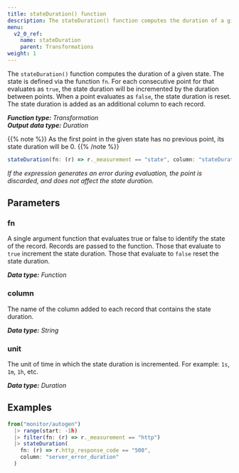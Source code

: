 ```yaml
---
title: stateDuration() function
description: The stateDuration() function computes the duration of a given state.
menu:
  v2_0_ref:
    name: stateDuration
    parent: Transformations
weight: 1
---
```


The `stateDuration()` function computes the duration of a given state.
The state is defined via the function `fn`.
For each consecutive point for that evaluates as `true`, the state duration will be
incremented by the duration between points.
When a point evaluates as `false`, the state duration is reset.
The state duration is added as an additional column to each record.

_**Function type:** Transformation_  
_**Output data type:** Duration_

{{% note %}}
As the first point in the given state has no previous point, its
state duration will be 0.
{{% /note %}}

```js
stateDuration(fn: (r) => r._measurement == "state", column: "stateDuration", unit: 1s)
```

_If the expression generates an error during evaluation, the point is discarded,
and does not affect the state duration._

## Parameters

### fn
A single argument function that evaluates true or false to identify the state of the record.
Records are passed to the function.
Those that evaluate to `true` increment the state duration.
Those that evaluate to `false` reset the state duration.

_**Data type:** Function_

### column
The name of the column added to each record that contains the state duration.

_**Data type:** String_

### unit
The unit of time in which the state duration is incremented.
For example: `1s`, `1m`, `1h`, etc.

_**Data type:** Duration_

## Examples
```js
from("monitor/autogen")
  |> range(start: -1h)
  |> filter(fn: (r) => r._measurement == "http")
  |> stateDuration(
    fn: (r) => r.http_response_code == "500",
    column: "server_error_duration"
  )
```
